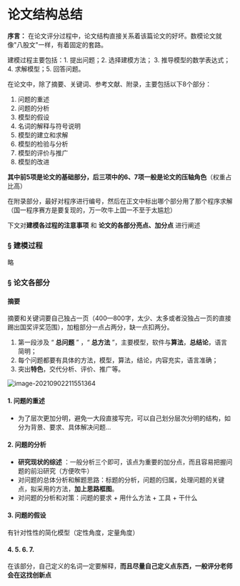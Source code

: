 # 论文结构总结

**序言：** 在论文评分过程中，论文结构直接关系着该篇论文的好坏。数模论文就像"八股文"一样，有着固定的套路。

建模过程主要包括：1. 提出问题；2. 选择建模方法； 3. 推导模型的数学表达式；4. 求解模型；5. 回答问题。

在论文中，除了摘要、关键词、参考文献、附录，主要包括以下8个部分：

1. 问题的重述
2. 问题的分析
3. 模型的假设
4. 名词的解释与符号说明
5. 模型的建立和求解
6. 模型的检验与分析
7. 模型的评价与推广
8. 模型的改进

**其中前5项是论文的基础部分，后三项中的6、7项一般是论文的压轴角色**（权重占比高）

在附录部分，最好对程序进行编号，然后在正文中标出哪个部分用了那个程序求解（国一程序赛方是要复现的，万一吹牛上囯一不至于太尴尬）

下文对**建模各过程的注意事项** 和 **论文的各部分亮点、加分点** 进行阐述

### § 建模过程

略

### § 论文各部分

#### 摘要

摘要和关键词要自己独占一页（400—800字，太少、太多或者没独占一页的直接踢出国奖评奖范围），加粗部分一点占两分，缺一点扣两分。

1. 第一段涉及 “ **总问题** ” ，“ **总方法** ”，主要模型，软件与**算法**，**总结论**，语言简明；
2. 每个问题都要有具体的方法，模型，算法，结论，内容充实，语言准确；
3. 突出**特色**，交代分析、评价、推广等。

![image-20210902211551364](C:\Users\20844\AppData\Roaming\Typora\typora-user-images\image-20210902211551364.png)

#### 1. 问题的重述

- 为了层次更加分明，避免一大段直接写完，可以自己划分层次分明的结构，如分为背景、要求、具体解决问题...

#### 2. 问题的分析

- **研究现状的综述** ：一般分析三个即可，该点为重要的加分点，而且容易把握问题的前沿研究（方便吹牛）
- 对问题的总体分析和解题思路：标题的分析，问题的归属，处理问题的关键点，拟采用的方法，**加上思路框图**。
- 对问题的分析和对策：问题的要求 + 用什么方法 + 工具 + 干什么

#### 3. 问题的假设

有针对性性的简化模型（定性角度，定量角度）

#### 4. 5. 6. 7.

在该部分，自己定义的名词一定要解释，**而且尽量自己定义点东西，一般评分老师会在这找创新点**
